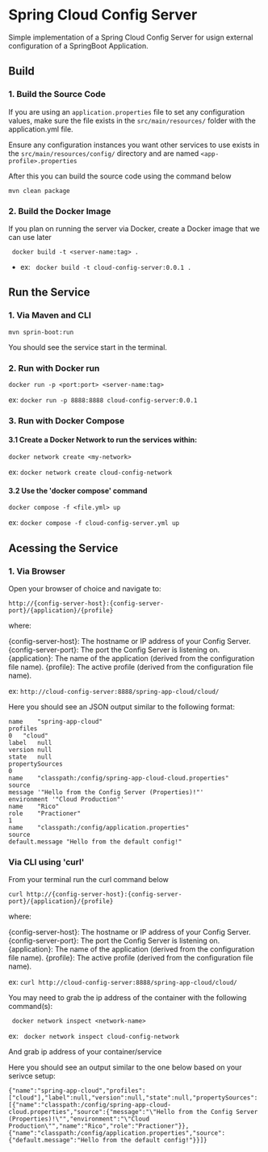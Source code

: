 # Spring Cloud Config Server

Simple implementation of a Spring Cloud Config Server for usign external configuration of a SpringBoot Application.


## Build

### 1. Build the Source Code

If you are using an `application.properties` file to set any configuration values, make sure the file exists in the `src/main/resources/` folder with the application.yml file.

Ensure any configuration instances you want other services to use exists in the `src/main/resources/config/` directory and are named `<app-profile>.properties`

After this you can build the source code using the command below

`mvn clean package`

### 2. Build the Docker Image

If you plan on running the server via Docker, create a Docker image that we can use later

` docker build -t <server-name:tag> .`

- ex: ` docker build -t cloud-config-server:0.0.1 .`


## Run the Service

### 1. Via Maven and CLI

`mvn sprin-boot:run`

You should see the service start in the terminal.

### 2. Run with Docker run

`docker run -p <port:port> <server-name:tag>`

ex: `docker run -p 8888:8888 cloud-config-server:0.0.1`

### 3. Run with Docker Compose

#### 3.1 Create a Docker Network to run the services within:

`docker network create <my-network>`

ex: `docker network create cloud-config-network`


#### 3.2 Use the 'docker compose' command

`docker compose -f <file.yml> up`

ex: `docker compose -f cloud-config-server.yml up`


## Acessing the Service

### 1. Via Browser

Open your browser of choice and navigate to:

`http://{config-server-host}:{config-server-port}/{application}/{profile}`

where: 

{config-server-host}: The hostname or IP address of your Config Server.
{config-server-port}: The port the Config Server is listening on.
{application}: The name of the application (derived from the configuration file name).
{profile}: The active profile (derived from the configuration file name).

ex: `http://cloud-config-server:8888/spring-app-cloud/cloud/`

Here you should see an JSON output similar to the following format:

```
name	"spring-app-cloud"
profiles	
0	"cloud"
label	null
version	null
state	null
propertySources	
0	
name	"classpath:/config/spring-app-cloud-cloud.properties"
source	
message	'"Hello from the Config Server (Properties)!"'
environment	'"Cloud Production"'
name	"Rico"
role	"Practioner"
1	
name	"classpath:/config/application.properties"
source	
default.message	"Hello from the default config!"
```

### Via CLI using 'curl'

From your terminal run the curl command below

`curl http://{config-server-host}:{config-server-port}/{application}/{profile}`

where: 

{config-server-host}: The hostname or IP address of your Config Server.
{config-server-port}: The port the Config Server is listening on.
{application}: The name of the application (derived from the configuration file name).
{profile}: The active profile (derived from the configuration file name).

ex: `curl http://cloud-config-server:8888/spring-app-cloud/cloud/`

You may need to grab the ip address of the container with the following command(s):

` docker network inspect <network-name>`

ex: ` docker network inspect cloud-config-network`

And grab ip address of your container/service

Here you should see an output similar to the one below based on your serivce setup:

```
{"name":"spring-app-cloud","profiles":["cloud"],"label":null,"version":null,"state":null,"propertySources":[{"name":"classpath:/config/spring-app-cloud-cloud.properties","source":{"message":"\"Hello from the Config Server (Properties)!\"","environment":"\"Cloud Production\"","name":"Rico","role":"Practioner"}},{"name":"classpath:/config/application.properties","source":{"default.message":"Hello from the default config!"}}]}
```
